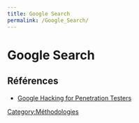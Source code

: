 ```yaml
---
title: Google Search
permalink: /Google_Search/
---
```


# Google Search

Références
----------

-   [Google Hacking for Penetration Testers](https://www.blackhat.com/presentations/bh-europe-05/BH_EU_05-Long.pdf)

[Category:Méthodologies](/Category:Méthodologies "wikilink")
